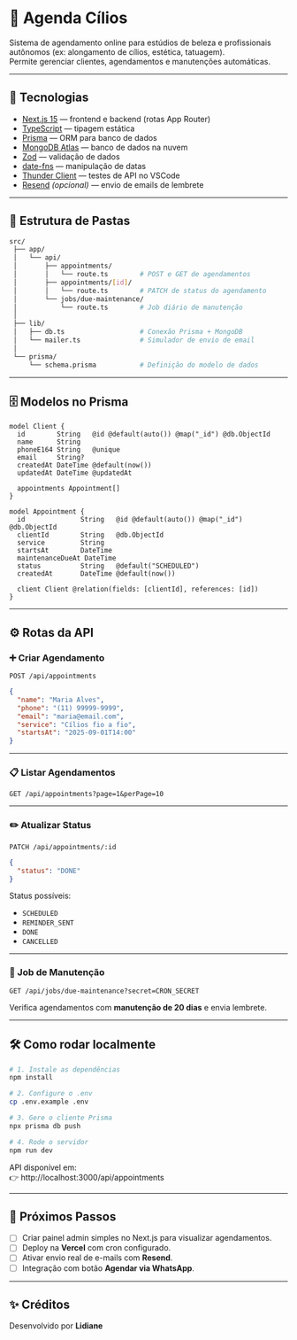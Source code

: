 # 💅 Agenda Cílios

Sistema de agendamento online para estúdios de beleza e profissionais autônomos (ex: alongamento de cílios, estética, tatuagem).  
Permite gerenciar clientes, agendamentos e manutenções automáticas.

---

## 🚀 Tecnologias

- [Next.js 15](https://nextjs.org/) — frontend e backend (rotas App Router)
- [TypeScript](https://www.typescriptlang.org/) — tipagem estática
- [Prisma](https://www.prisma.io/) — ORM para banco de dados
- [MongoDB Atlas](https://www.mongodb.com/atlas) — banco de dados na nuvem
- [Zod](https://zod.dev/) — validação de dados
- [date-fns](https://date-fns.org/) — manipulação de datas
- [Thunder Client](https://www.thunderclient.com/) — testes de API no VSCode
- [Resend](https://resend.com/) *(opcional)* — envio de emails de lembrete

---

## 📂 Estrutura de Pastas

```bash
src/
 ├── app/
 │   └── api/
 │       ├── appointments/
 │       │   └── route.ts        # POST e GET de agendamentos
 │       ├── appointments/[id]/
 │       │   └── route.ts        # PATCH de status do agendamento
 │       └── jobs/due-maintenance/
 │           └── route.ts        # Job diário de manutenção
 │
 ├── lib/
 │   ├── db.ts                   # Conexão Prisma + MongoDB
 │   └── mailer.ts               # Simulador de envio de email
 │
 └── prisma/
     └── schema.prisma           # Definição do modelo de dados
```

---

## 🗄️ Modelos no Prisma

```prisma
model Client {
  id        String   @id @default(auto()) @map("_id") @db.ObjectId
  name      String
  phoneE164 String   @unique
  email     String?
  createdAt DateTime @default(now())
  updatedAt DateTime @updatedAt

  appointments Appointment[]
}

model Appointment {
  id              String   @id @default(auto()) @map("_id") @db.ObjectId
  clientId        String   @db.ObjectId
  service         String
  startsAt        DateTime
  maintenanceDueAt DateTime
  status          String   @default("SCHEDULED")
  createdAt       DateTime @default(now())

  client Client @relation(fields: [clientId], references: [id])
}
```

---


## ⚙️ Rotas da API

### ➕ Criar Agendamento
`POST /api/appointments`

```json
{
  "name": "Maria Alves",
  "phone": "(11) 99999-9999",
  "email": "maria@email.com",
  "service": "Cílios fio a fio",
  "startsAt": "2025-09-01T14:00"
}
```

---

### 📋 Listar Agendamentos
`GET /api/appointments?page=1&perPage=10`

---

### ✏️ Atualizar Status
`PATCH /api/appointments/:id`

```json
{
  "status": "DONE"
}
```

Status possíveis:  
- `SCHEDULED`  
- `REMINDER_SENT`  
- `DONE`  
- `CANCELLED`

---

### 🔔 Job de Manutenção
`GET /api/jobs/due-maintenance?secret=CRON_SECRET`

Verifica agendamentos com **manutenção de 20 dias** e envia lembrete.

---

## 🛠️ Como rodar localmente

```bash
# 1. Instale as dependências
npm install

# 2. Configure o .env
cp .env.example .env

# 3. Gere o cliente Prisma
npx prisma db push

# 4. Rode o servidor
npm run dev
```

API disponível em:  
👉 http://localhost:3000/api/appointments  

---

## 📌 Próximos Passos

- [ ] Criar painel admin simples no Next.js para visualizar agendamentos.  
- [ ] Deploy na **Vercel** com cron configurado.  
- [ ] Ativar envio real de e-mails com **Resend**.  
- [ ] Integração com botão **Agendar via WhatsApp**.  

---

## ✨ Créditos

Desenvolvido por **Lidiane** 